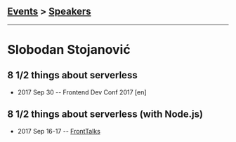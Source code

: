 ## [Events](../README.md) > [Speakers](../speakers.md)
---

# Slobodan Stojanović

## 8 1&#x2F;2 things about serverless
- 2017 Sep 30 -- Frontend Dev Conf 2017 [en]   
## 8 1&#x2F;2 things about serverless (with Node.js)
- 2017 Sep 16-17 -- [FrontTalks](https://events.yandex.ru/lib/talks/4882/)    
